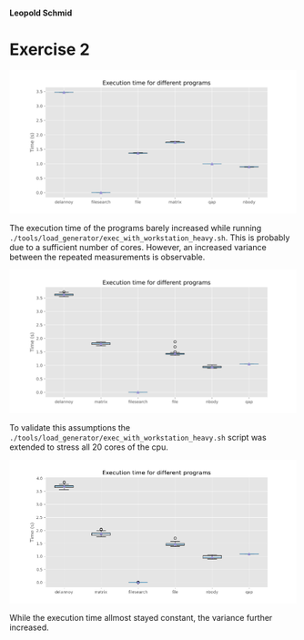 #### Leopold Schmid


# Exercise 2

![benchmarking without stress](./ex02_without_stress.svg)

The execution time of the programs barely increased while running `./tools/load_generator/exec_with_workstation_heavy.sh`. This is probably due to a sufficient number of cores. However, an increased variance between the repeated measurements is observable.

![benchmarking with stress](./ex02_with_stress.svg)

To validate this assumptions the `./tools/load_generator/exec_with_workstation_heavy.sh` script was extended to stress all 20 cores of the cpu.

![benchmarking with stress](./ex02_with_stress_all_cores.png)

While the execution time allmost stayed constant, the variance further increased.